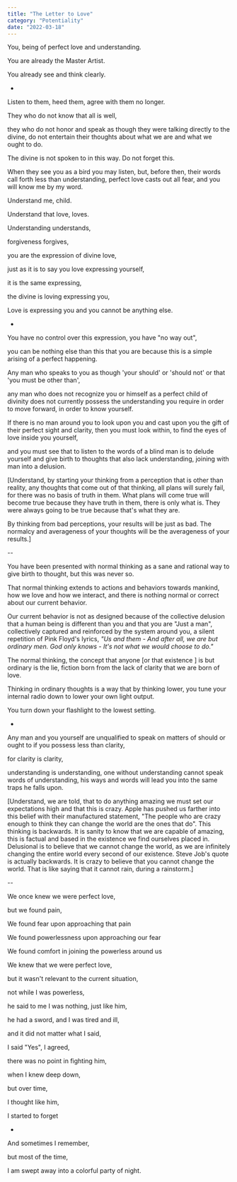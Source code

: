 ```yaml
---
title: "The Letter to Love" 
category: "Potentiality" 
date: "2022-03-18"
---
```


You, being of perfect love and understanding.   

You are already the Master Artist. 

You already see and think clearly. 

-

Listen to them, heed them, agree with them no longer. 

They who do not know that all is well, 

they who do not honor and speak as though they were talking directly to the 
divine, 
do not entertain their thoughts about what we are and what we ought to do. 

The divine is not spoken to in this way. Do not forget this. 

When they see you as a bird you may listen, but, 
before then, their words call forth less than understanding, 
perfect love casts out all fear, and you will know me by my word. 

Understand me, child. 

Understand that love, loves. 

Understanding understands, 

forgiveness forgives, 

you are the expression of divine love, 

just as it is to say you love expressing yourself, 

it is the same expressing, 

the divine is loving expressing you,

Love is expressing you and you cannot be anything else. 

-

You have no control over this expression, you have "no way out", 

you can be nothing else than this that you are because this is a simple arising of a perfect happening. 

Any man who speaks to you as though 'your should' or 'should not' or that 'you must be other than', 

any man who does not recognize you or himself as a perfect child of divinity does not currently possess the understanding you require in order to move forward, in order to know yourself. 

If there is no man around you to look upon you and cast upon you the gift of their perfect sight and clarity, then you must look within, to find the eyes of love inside you yourself, 

and you must see that to listen to the words of a blind man is to delude yourself and give birth to thoughts that also lack understanding, joining with man into a delusion. 

[Understand, by starting your thinking from a perception that is other than reality, any thoughts that come out of that thinking, all plans will surely fail, for there was no basis of truth in them. What plans will come true will become true because they have truth in them, there is only what is. They were always going to be true because that's what they are.

By thinking from bad perceptions, your results will be just as bad. The normalcy and averageness of your thoughts will be the averageness of your results.]

--

You have been presented with normal thinking as a sane and rational way to give birth to thought, 
but this was never so. 

That normal thinking extends to actions and behaviors towards mankind, how we love and how we interact, and there is nothing normal or correct about our current behavior. 

Our current behavior is not as designed because of the collective delusion that a human being is different than you and that you are "Just a man", collectively captured and reinforced by the system around you, a silent repetition of Pink Floyd's lyrics, *"Us and them - And after all, we are but ordinary men. God only knows - It's not what we would choose to do."*

The normal thinking, the concept that anyone [or that existence ] is but ordinary is the lie, fiction born from the lack of clarity that we are born of love. 

Thinking in ordinary thoughts is a way that by thinking lower, you tune your internal radio down to lower your own light output. 

You turn down your flashlight to the lowest setting. 

-

Any man and you yourself are unqualified to speak on matters of should or ought to if you possess less than clarity, 

for clarity is clarity, 

understanding is understanding, 
one without understanding cannot speak words of understanding, 
his ways and words will lead you into the same traps he falls upon. 

[Understand, we are told, that to do anything amazing we must set our expectations high and that this is crazy. Apple has pushed us farther into this belief with their manufactured statement, "The people who are crazy enough to think they can change the world are the ones that do". 
This thinking is backwards. It is sanity to know that we are capable of amazing, this is factual and based in the existence we find ourselves placed in. Delusional is to believe that we cannot change the world, as we are infinitely changing the entire world every second of our existence. 
Steve Job's quote is actually backwards. It is crazy to believe that you cannot change the world. That is like saying that it cannot rain, during a rainstorm.]

--

We once knew we were perfect love, 

but we found pain, 

We found fear upon approaching that pain 

We found powerlessness upon approaching our fear 

We found comfort in joining the powerless around us 

We knew that we were perfect love, 

but it wasn't relevant to the current situation, 

not while I was powerless, 

he said to me I was nothing, just like him, 

he had a sword, and I was tired and ill, 

and it did not matter what I said, 

I said "Yes", I agreed, 

there was no point in fighting him, 

when I knew deep down, 

but over time, 

I thought like him, 

I started to forget 

-

And sometimes I remember, 

but most of the time, 

I am swept away into a colorful party of night. 